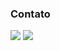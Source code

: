 ### Contato
<div>
  <a href="https://www.linkedin.com/in/vin%C3%ADcius-dalastra-3548a1105/" target="_blank"><img src="https://img.shields.io/badge/LinkedIn-0077B5?style=for-the-badge&logo=linkedin&logoColor=white"></a>
  <a href="https://www.instagram.com/dalastraa/" target="_blank"><img src="https://img.shields.io/badge/Instagram-E4405F?style=for-the-badge&logo=instagram&logoColor=white"></a>
</div>
